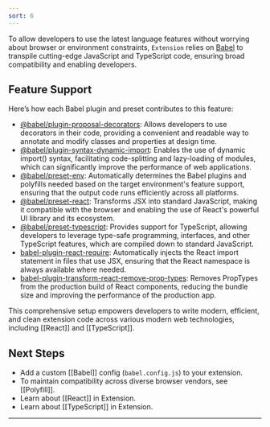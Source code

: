 ```yaml
---
sort: 6
---
```


To allow developers to use the latest language features without worrying about browser or environment constraints, `Extension` relies on [Babel](#) to transpile cutting-edge JavaScript and TypeScript code, ensuring broad compatibility and enabling developers.

## Feature Support

Here’s how each Babel plugin and preset contributes to this feature:

- [@babel/plugin-proposal-decorators](https://www.npmjs.com/package/@babel/plugin-proposal-decorators): Allows developers to use decorators in their code, providing a convenient and readable way to annotate and modify classes and properties at design time.
- [@babel/plugin-syntax-dynamic-import](https://www.npmjs.com/package/@babel/plugin-syntax-dynamic-import): Enables the use of dynamic import() syntax, facilitating code-splitting and lazy-loading of modules, which can significantly improve the performance of web applications.
- [@babel/preset-env](https://www.npmjs.com/package/@babel/preset-env): Automatically determines the Babel plugins and polyfills needed based on the target environment's feature support, ensuring that the output code runs efficiently across all platforms.
- [@babel/preset-react](https://www.npmjs.com/package/@babel/preset-react): Transforms JSX into standard JavaScript, making it compatible with the browser and enabling the use of React's powerful UI library and its ecosystem.
- [@babel/preset-typescript](https://www.npmjs.com/package/@babel/preset-typescript): Provides support for TypeScript, allowing developers to leverage type-safe programming, interfaces, and other TypeScript features, which are compiled down to standard JavaScript.
- [babel-plugin-react-require](https://www.npmjs.com/package/babel-plugin-react-require): Automatically injects the React import statement in files that use JSX, ensuring that the React namespace is always available where needed.
- [babel-plugin-transform-react-remove-prop-types](https://www.npmjs.com/package/babel-plugin-transform-react-remove-prop-types): Removes PropTypes from the production build of React components, reducing the bundle size and improving the performance of the production app.

This comprehensive setup empowers developers to write modern, efficient, and clean extension code across various modern web technologies, including [[React]] and [[TypeScript]].

## Next Steps

- Add a custom [[Babel]] config (`babel.config.js`) to your extension.
- To maintain compatibility across diverse browser vendors, see [[Polyfill]].
- Learn about [[React]] in Extension.
- Learn about [[TypeScript]] in Extension.

---
